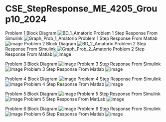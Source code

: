 # CSE_StepResponse_ME_4205_Group10_2024

Problem 1 Block Diagram
![BD_1_Amatorio](https://github.com/syjho29/CSE_StepResponse_ME_4205_Group10_2024/assets/159043194/20faf878-e97b-42e3-b44c-9ab7dbb04d45)
Problem 1 Step Response From Simulink
![Graph_Prob_1_Amatorio](https://github.com/syjho29/CSE_StepResponse_ME_4205_Group10_2024/assets/159043194/db42507c-2ef5-4b6e-a7db-b2dd98e012db)
Problem 1 Step Response From Matlab
![image](https://github.com/syjho29/CSE_StepResponse_ME_4205_Group10_2024/assets/159043194/151e1915-abfa-4b65-a8dd-e52006b7c5d5)
Problem 2 Block Diagram
![BD_2_Amatorio](https://github.com/syjho29/CSE_StepResponse_ME_4205_Group10_2024/assets/159043194/c9bb7acb-569f-4eb0-a5ff-4de871c790e2)
Problem 2 Step Response From Simulink
![Graph_Prob_2_Amatorio](https://github.com/syjho29/CSE_StepResponse_ME_4205_Group10_2024/assets/159043194/045409dd-84d8-40f3-8878-7c2955558113)
Problem 2 Step Response From Matlab
![image](https://github.com/syjho29/CSE_StepResponse_ME_4205_Group10_2024/assets/159043194/d403638a-1997-400d-be86-75b69577568c)

Problem 3 Block Diagram
![image](https://github.com/syjho29/CSE_StepResponse_ME_4205_Group10_2024/assets/159265191/e89df32a-cd3d-4323-a62d-ccf3af7df35e)
Problem 3 Step Response From Simulink
![image](https://github.com/syjho29/CSE_StepResponse_ME_4205_Group10_2024/assets/159265191/58acf50d-d32f-430a-bb80-81c42b980d6f)
Problem 3 Step Response From Matlab
![image](https://github.com/syjho29/CSE_StepResponse_ME_4205_Group10_2024/assets/159265191/2b884bb5-8eab-4e29-b80d-e082f361af90)

Problem 4 Block Diagram
![image](https://github.com/syjho29/CSE_StepResponse_ME_4205_Group10_2024/assets/159265191/df796127-c121-492a-92cf-047a02bc357c)
Problem 4 Step Response From Simulink
![image](https://github.com/syjho29/CSE_StepResponse_ME_4205_Group10_2024/assets/159265191/9acbfac0-9347-4334-a2ab-6ce99b73d62d)
Problem 4 Step Response From Matlab
![image](https://github.com/syjho29/CSE_StepResponse_ME_4205_Group10_2024/assets/159265191/44642ee1-6d39-4fc2-8ac8-47171aa08fbb)


Problem 5 Block Diagram
![image](https://github.com/syjho29/CSE_StepResponse_ME_4205_Group10_2024/assets/159402458/acf939c7-b499-4c71-a7c9-304071a0424b)
Problem 5 Step Response From Simulink
![image](https://github.com/syjho29/CSE_StepResponse_ME_4205_Group10_2024/assets/159402458/0e6b20e9-4e4d-4edf-8480-b9f7c489c89d)
Problem 5 Step Response From MatLab
![image](https://github.com/syjho29/CSE_StepResponse_ME_4205_Group10_2024/assets/159402458/2ab35e38-86a3-49f7-a6a8-30fa333683d5)

Problem 6 Block Diagram
![image](https://github.com/syjho29/CSE_StepResponse_ME_4205_Group10_2024/assets/159402458/2e70462f-533d-4ee5-a2bd-a4bbd557f27a)
Problem 6 Step Response From Simulink
![image](https://github.com/syjho29/CSE_StepResponse_ME_4205_Group10_2024/assets/159402458/b663c037-b913-497c-a2f4-535acbbc7d86)
Problem 6 Step Response From Matlab
![image](https://github.com/syjho29/CSE_StepResponse_ME_4205_Group10_2024/assets/159402458/db53c621-8abb-47fd-8d47-6a1925c0e51e)


